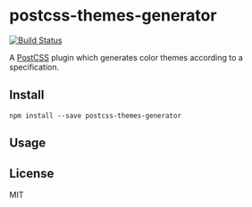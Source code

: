 # postcss-themes-generator

[![Build Status](https://travis-ci.org/mistakster/postcss-themes-generator.svg?branch=master)](https://travis-ci.org/mistakster/postcss-themes-generator)

A [PostCSS](https://github.com/postcss/postcss) plugin which generates color themes according to a specification.

## Install

```
npm install --save postcss-themes-generator
```

## Usage

## License

MIT
